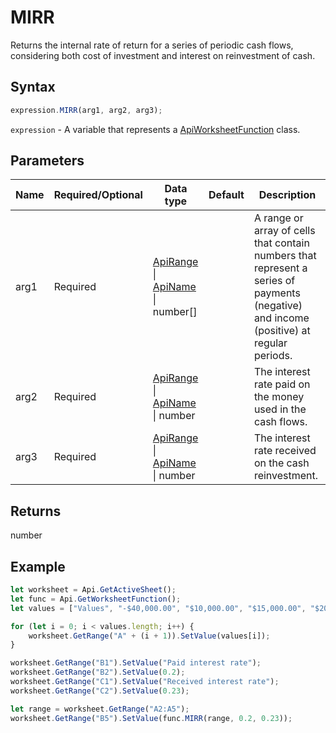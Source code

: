 # MIRR

Returns the internal rate of return for a series of periodic cash flows, considering both cost of investment and interest on reinvestment of cash.

## Syntax

```javascript
expression.MIRR(arg1, arg2, arg3);
```

`expression` - A variable that represents a [ApiWorksheetFunction](../ApiWorksheetFunction.md) class.

## Parameters

| **Name** | **Required/Optional** | **Data type** | **Default** | **Description** |
| ------------- | ------------- | ------------- | ------------- | ------------- |
| arg1 | Required | [ApiRange](../../ApiRange/ApiRange.md) \| [ApiName](../../ApiName/ApiName.md) \| number[] |  | A range or array of cells that contain numbers that represent a series of payments (negative) and income (positive) at regular periods. |
| arg2 | Required | [ApiRange](../../ApiRange/ApiRange.md) \| [ApiName](../../ApiName/ApiName.md) \| number |  | The interest rate paid on the money used in the cash flows. |
| arg3 | Required | [ApiRange](../../ApiRange/ApiRange.md) \| [ApiName](../../ApiName/ApiName.md) \| number |  | The interest rate received on the cash reinvestment. |

## Returns

number

## Example



```javascript editor-
let worksheet = Api.GetActiveSheet();
let func = Api.GetWorksheetFunction();
let values = ["Values", "-$40,000.00", "$10,000.00", "$15,000.00", "$20,000.00"];

for (let i = 0; i < values.length; i++) {
    worksheet.GetRange("A" + (i + 1)).SetValue(values[i]);
}

worksheet.GetRange("B1").SetValue("Paid interest rate");
worksheet.GetRange("B2").SetValue(0.2);
worksheet.GetRange("C1").SetValue("Received interest rate");
worksheet.GetRange("C2").SetValue(0.23);

let range = worksheet.GetRange("A2:A5");
worksheet.GetRange("B5").SetValue(func.MIRR(range, 0.2, 0.23));
```
